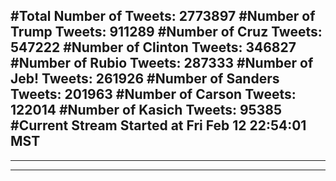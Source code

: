 #Total Number of Tweets: 2773897 
#Number of Trump Tweets: 911289
#Number of Cruz Tweets: 547222
#Number of Clinton Tweets: 346827
#Number of Rubio Tweets: 287333
#Number of Jeb! Tweets: 261926
#Number of Sanders Tweets: 201963
#Number of Carson Tweets: 122014
#Number of Kasich Tweets: 95385
#Current Stream Started at Fri Feb 12 22:54:01 MST
---
---
---

